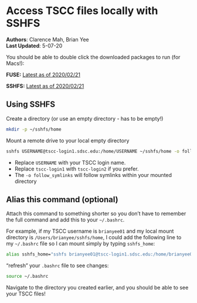 # Access TSCC files locally with SSHFS

**Authors**: Clarence Mah, Brian Yee<br>
**Last Updated**: 5-07-20

You should be able to double click the downloaded packages to run (for Macs!):

**FUSE:** [Latest as of 2020/02/21](https://github.com/osxfuse/osxfuse/releases/download/osxfuse-3.10.4/osxfuse-3.10.4.dmg)

**SSHFS:** [Latest as of 2020/02/21](https://github.com/osxfuse/sshfs/releases/download/osxfuse-sshfs-2.5.0/sshfs-2.5.0.pkg)

## Using SSHFS

Create a directory (or use an empty directory - has to be empty!)

```bash
mkdir -p ~/sshfs/home
```

Mount a remote drive to your local empty directory

```bash
sshfs USERNAME@tscc-login1.sdsc.edu:/home/USERNAME ~/sshfs/home -o follow_symlinks
```

- Replace `USERNAME` with your TSCC login name.
- Replace `tscc-login1` with `tscc-login2` if you prefer.
- The `-o follow_symlinks` will follow symlinks within your mounted directory

## Alias this command (optional)

Attach this command to something shorter so you don’t have to remember the full command and add this to your `~/.bashrc`.

For example, if my TSCC username is `brianyee01` and my local mount directory is `/Users/brianyee/sshfs/home`, I could add the following line to my `~/.bashrc` file so I can mount simply by typing `sshfs_home`:

```bash
alias sshfs_home="sshfs brianyee01@tscc-login1.sdsc.edu:/home/brianyee01 /Users/brianyee/sshfs/home -o follow_symlinks"
```

“refresh” your `.bashrc` file to see changes:

```bash
source ~/.bashrc
```

Navigate to the directory you created earlier, and you should be able to see your TSCC files!
